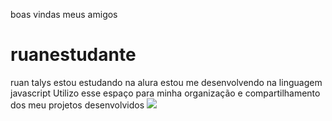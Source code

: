 boas vindas meus amigos 
 # ruanestudante
ruan talys
estou estudando na alura
estou me desenvolvendo na linguagem javascript
Utilizo esse espaço para minha organização e compartilhamento dos meu projetos desenvolvidos
![](https://tm.ibxk.com.br/2013/8/materias/93004181229161011.gif)
